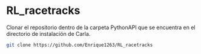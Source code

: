 # RL_racetracks
Clonar el repositorio dentro de la carpeta PythonAPI que se encuentra en el directorio de instalación de Carla.

```bash
git clone https://github.com/Enrique1263/RL_racetracks
```
